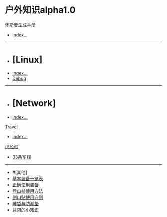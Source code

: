 # 户外知识alpha1.0

[怀斯曼生成手册]()

  * [Index...](library/index.md)
  - - - -
  * # [Linux]
  * [Index...](library/Linux/index.md)
  * [Debug](library/Linux/Debug/index.md)
  - - - -
  * # [Network]
  * [Index...](library/Network/index.md)

[Travel]()

  * [Index...](library/index.md)

[小经验]()

  * [33条军规](library/littleex/33experience.md)
  - - - - 
  * #[其他]
  * [基本装备一览表](library/littleex/other/zblist.md)
  * [正确使用装备](library/littleex/other/zbok.md)
  * [登山杖使用方法](library/littleex/other/alpenstocks.md)
  * [创口贴使用守则](library/littleex/other/bandaid.md)
  * [睡袋与防潮垫](library/littleex/other/eeping.md)
  * [背包的小知识](library/littleex/other/knapsack.md)


